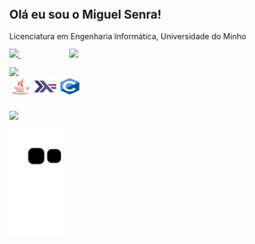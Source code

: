 ## Olá eu sou o Miguel Senra!
Licenciatura em Engenharia Informática, 
Universidade do Minho 
  
  <p float="left">
  <a href="https://github.com/MiguelSenra">
  <img src="https://github-readme-stats.vercel.app/api?username=MiguelSenra&show_icons=true&theme=dracula&include_all_commits=true&count_private=tru" height="180em"/>
    </div>
  </a>
  &nbsp; &nbsp; &nbsp; &nbsp;&nbsp; &nbsp; &nbsp; &nbsp;&nbsp; &nbsp; &nbsp; &nbsp;
  <a href="https://www.uminho.pt/PT">
  <img src="https://upload.wikimedia.org/wikipedia/commons/9/93/EEUMLOGO.png" width="200" /> 
</p>
  
  
<div align="left">
  <a href="https://github.com/MiguelSenra">
  <img height="141em" src="https://github-readme-stats.vercel.app/api/top-langs/?username=MiguelSenra&layout=compact&langs_count=7&theme=dracula"/>
</a>
    </div>
  
  
  
  <div style="display: inline_block"><pt>
  <img align="center" alt="Miguel-java" height="30" width="40" src="https://raw.githubusercontent.com/devicons/devicon/master/icons/java/java-plain.svg">
  <img align="center" alt="Miguel-haskell" height="30" width="40" src="https://raw.githubusercontent.com/devicons/devicon/master/icons/haskell/haskell-original.svg">
  <img align="center" alt="Miguel-c" height="30" width="40" src="https://raw.githubusercontent.com/devicons/devicon/master/icons/c/c-original.svg">
  </div>
  
  ##
 
<div> 
  <a href = "mailto:a97496@alunos.uminho.pt"><img src="https://img.shields.io/badge/-Gmail-%23333?style=for-the-badge&logo=gmail&logoColor=white" target="_blank"></a>
 
  ![Snake animation](https://github.com/rafaballerini/rafaballerini/blob/output/github-contribution-grid-snake.svg)
 
</div>

